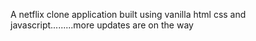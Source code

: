 A netflix clone application built using vanilla html css and javascript.........more updates are on the way
